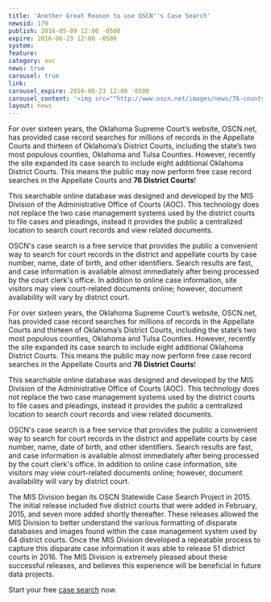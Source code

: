 ```yaml
---
title: 'Another Great Reason to use OSCN''s Case Search'
newsid: 179
publish: 2016-05-09 12:00 -0500
expire: 2016-06-23 12:00 -0500
system: 
feature: 
category: aoc
news: true
carousel: true
link: 
carousel_expire: 2016-06-23 12:00 -0500
carousel_content: '<img src=""http://www.oscn.net/images/news/76-county-case-search-carousel.jpg"" alt=""76 counties on case search""/>'
layout: news
---
```

<p>For over sixteen years, the Oklahoma Supreme Court’s website, OSCN.net, has provided case record searches for millions of records in the Appellate Courts and thirteen of Oklahoma’s District Courts, including the state’s two most populous counties, Oklahoma and Tulsa Counties.  However, recently the site expanded its case search to include eight additional Oklahoma District Courts.  This means the public may now perform free case record searches in the Appellate Courts and <strong>76 District Courts</strong>! </p>
<p>This searchable online database was designed and developed by the MIS Division of the Administrative Office of Courts (AOC).  This technology does not replace the two case management systems used by the district courts to file cases and pleadings, instead it provides the public a centralized location to search court records and view related documents.</p>
<p>OSCN's case search is a free service that provides the public a convenient way to search for court records in the district and appellate courts by case number, name, date of birth, and other identifiers. Search results are fast, and case information is available almost immediately after being processed by the court clerk's office. In addition to online case information, site visitors may view court-related documents online; however, document availability will vary by district court.</p>
 <!--more-->
<p>For over sixteen years, the Oklahoma Supreme Court’s website, OSCN.net, has provided case record searches for millions of records in the Appellate Courts and thirteen of Oklahoma’s District Courts, including the state’s two most populous counties, Oklahoma and Tulsa Counties.  However, recently the site expanded its case search to include eight additional Oklahoma District Courts.  This means the public may now perform free case record searches in the Appellate Courts and <strong>76 District Courts</strong>! </p>
<p>This searchable online database was designed and developed by the MIS Division of the Administrative Office of Courts (AOC).  This technology does not replace the two case management systems used by the district courts to file cases and pleadings, instead it provides the public a centralized location to search court records and view related documents.</p>
<p>OSCN's case search is a free service that provides the public a convenient way to search for court records in the district and appellate courts by case number, name, date of birth, and other identifiers. Search results are fast, and case information is available almost immediately after being processed by the court clerk's office. In addition to online case information, site visitors may view court-related documents online; however, document availability will vary by district court.</p>
<p>The MIS Division began its OSCN Statewide Case Search Project in 2015.  The initial release included five district courts that were added in February, 2015, and seven more added shortly thereafter.  These releases allowed the MIS Division to better understand the various formatting of disparate databases and images found within the case management system used by 64 district courts.  Once the MIS Division developed a repeatable process to capture this disparate case information it was able to release 51 district courts in 2016.  The MIS Division is extremely pleased about these successful releases, and believes this experience will be beneficial in future data projects.</p>
<p>Start your free <a href="http://www.oscn.net/dockets/search.aspx" target="_blank">case search</a> now.</p>